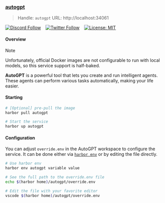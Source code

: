 ### [autogpt](https://github.com/Significant-Gravitas/AutoGPT)

> Handle: `autogpt`
> URL: http://localhost:34061

[![Discord Follow](https://dcbadge.vercel.app/api/server/autogpt?style=flat)](https://discord.gg/autogpt) &ensp;
[![Twitter Follow](https://img.shields.io/twitter/follow/Auto_GPT?style=social)](https://twitter.com/Auto_GPT) &ensp;
[![License: MIT](https://img.shields.io/badge/License-MIT-yellow.svg)](https://opensource.org/licenses/MIT)

#### Overview

> [!NOTE]
> Unfortunately, official Docker images are not configurable to run with
> local models, so this service support is half-baked.

**AutoGPT** is a powerful tool that lets you create and run intelligent agents. These agents can perform various tasks automatically, making your life easier.

#### Starting

```bash
# [Optional] pre-pull the image
harbor pull autogpt

# Start the service
harbor up autogpt
```

#### Configuration

You can adjust `override.env` in the AutoGPT workspace to configure the service. It can be done either via [`harbor env`](./3.-Harbor-CLI-Reference#harbor-env) or by editing the file directly.

```bash
# Use harbor env
harbor env autogpt variable value

# See the full path to the override.env file
echo $(harbor home)/autogpt/override.env

# Edit the file with your favorite editor
vscode $(harbor home)/autogpt/override.env
```
